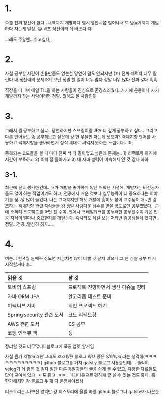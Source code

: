 # 1. 
요즘 진짜 정신이 없다.. 새벽까지 개발하다 열시 열한시쯤 일어나서 또 밤늦게까지 개발하다 자는게 일상..😥 배포 직전이라 더 바쁘다 휴 

그래도 주말엔...쉬고싶다,,

# 2.
사실 공부할 시간이 손톱만큼도 없는건 당연히 말도 안되지만 (ㅎ) 진짜 체력이 너무 딸린다 내 정신력의 문제라기 보단 정말 할 일이 너무 많다 정말 너무 많다 진짜 많다 흑흑 

 직장을 다니며 매일 TIL을 하는 사람들이 진심으로 존경스러웠다..거기에 운동이나 자기계발까지 하는 사람이라면 정말..뭘해도 될 사람인듯 

# 3.
그래서 뭘 공부하고 싶냐.. 당연하지만 스프링이랑 JPA 더 깊게 공부하고 싶다.. 그리고 다른 언어들도 좀 공부해보고 싶은데 걍 한 우물만 파는게 낫겟지? 객체지향 언어를 사용하고 객체지향을 좋아하면서 정작 제대로 써먹지 못하는 느낌이다.. ㅎ; 

중복되는 코드들을 볼 때 마다 진짜 싹 다 갈아엎고 싶은데 문제는.. 1) 리팩토링 하기에 시간이 부족하고 2) 이미 잘 돌아가고 3) 내 자바 실력이 미숙해서
인 것 같다 하하

## 3-1.

최근에 문득 생각한건데.. 내가 개발을 좋아하지 않던 저학년 시절에, 개발자는 비전공자들도 많이 하는 직업이기도 하고, 전공에서 배운 것보다 실무능력이 더 중요하다는 이야기를 정~말 많이 들었다. 나는 그때까지만 해도 개발에 흥미도 없어 교수님이 매~번 강조하는 객체지향 관련 지식들을 걍 정말 사람다운 점수를 받을 정도로만 공부했었다.. 근데 오히려 프로젝트를 하면 할 수록, 언어나 프레임워크를 공부하면 공부할수록 기본 전공 지식이 얼마나 중요한지를 깨닫는다. 혹시라도 이걸 보는 저학년 컴공생들이 있다면.. 정말...전공..열심히 하자....

# 4. 
여튼..! 한 4월 둘째주 정도면 지금처럼 많이 바쁠 것 같지 않으니 그 땐 정말 공부 다시 시작할거다 후..

| 읽을 것                   | 할 것                                |
| :- | :- |
| 토비의 스프링             | 프로젝트 진행하면서 생긴 이슈들 정리 |
| 자바 ORM JPA              | 알고리즘 테스트 준비                 |
| 이펙티브 자바             | 개인 프로젝트 하기                   |
| Spring security 관련 도서 | 코드 리팩토링                        |
| AWS 관련 도서             | CS 공부                                  |
| 코딩 인터뷰 책            | 등                                   |


정리할 것도 너무많다!! 블로그에 폭풍 업뎃 할거임 

사실 뭔가 _개발자라면 그래도 호스팅된 블로그 하나 쯤은 있어야지_ 라는 생각에(ㅋㅋㅋㅋㅋㅋㅋㅋㅋㅋㅋㅋ) github 블로그를 거쳐 gatsby 블로그 사용중인데.... 솔직히 velog가 더 좋은 것 같다 일단 다른 개발자들의 글을 쉽게 볼 수 있고, 유용한 자료들도 많이 모여져 있고.. ui도 좋고..ㅎㅎ.. 마크다운으로 편하게 글 쓸 수 있는 점도 좋다. 좀 한가해지면 걍 블로그 두 개 다 운영해야겠삼 

티스토리는..나쁘진 않지만 걍 티스토리에 올릴 바엔 github 블로그나 gatsby가 나은듯 